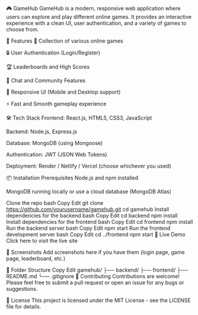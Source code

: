 🎮 GameHub
GameHub is a modern, responsive web application where users can explore and play different online games. It provides an interactive experience with a clean UI, user authentication, and a variety of games to choose from.

🚀 Features
🎲 Collection of various online games

🔒 User Authentication (Login/Register)

🏆 Leaderboards and High Scores

💬 Chat and Community Features

🎨 Responsive UI (Mobile and Desktop support)

⚡ Fast and Smooth gameplay experience

🛠️ Tech Stack
Frontend: React.js, HTML5, CSS3, JavaScript

Backend: Node.js, Express.js

Database: MongoDB (using Mongoose)

Authentication: JWT (JSON Web Tokens)

Deployment: Render / Netlify / Vercel (choose whichever you used)

📦 Installation
Prerequisites
Node.js and npm installed

MongoDB running locally or use a cloud database (MongoDB Atlas)

Clone the repo
bash
Copy
Edit
git clone https://github.com/yourusername/gamehub.git
cd gamehub
Install dependencies for the backend
bash
Copy
Edit
cd backend
npm install
Install dependencies for the frontend
bash
Copy
Edit
cd frontend
npm install
Run the backend server
bash
Copy
Edit
npm start
Run the frontend development server
bash
Copy
Edit
cd ../frontend
npm start
🔗 Live Demo
Click here to visit the live site

📝 Screenshots
Add screenshots here if you have them (login page, game page, leaderboard, etc.)

📂 Folder Structure
Copy
Edit
gamehub/
├── backend/
├── frontend/
├── README.md
└── .gitignore
🤝 Contributing
Contributions are welcome! Please feel free to submit a pull request or open an issue for any bugs or suggestions.

📄 License
This project is licensed under the MIT License - see the LICENSE file for details.
